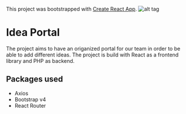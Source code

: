 This project was bootstrapped with [Create React App](https://github.com/facebook/create-react-app).
![alt tag](https://firebasestorage.googleapis.com/v0/b/wanderkit-b1e55.appspot.com/o/Idea.png?alt=media&token=639a61ba-e8bd-49cb-88c4-80362ccb4a14)


# Idea Portal

The project aims to have an origanized portal for our team in order to be able to add different ideas. The project is build with React as a frontend library and PHP as backend. 


## Packages used  
- Axios
- Bootstrap v4
- React Router
